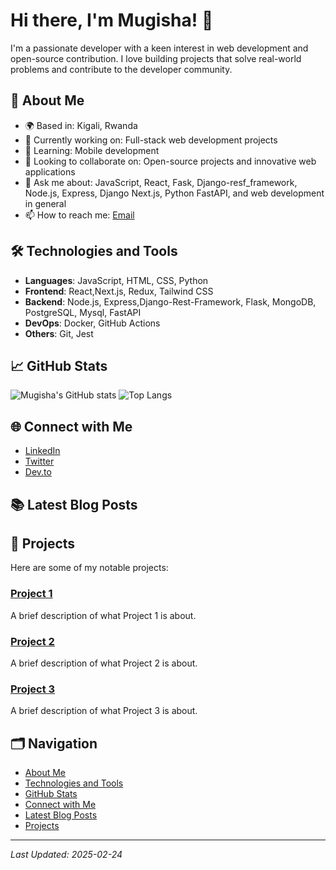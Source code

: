 # Hi there, I'm Mugisha! 👋

I'm a passionate developer with a keen interest in web development and open-source contribution. I love building projects that solve real-world problems and contribute to the developer community.

## 🚀 About Me

- 🌍 Based in: Kigali, Rwanda
- 💼 Currently working on: Full-stack web development projects
- 🌱 Learning: Mobile development
- 👯 Looking to collaborate on: Open-source projects and innovative web applications
- 💬 Ask me about: JavaScript, React, Fask, Django-resf_framework, Node.js, Express, Django Next.js, Python FastAPI, and web development in general
- 📫 How to reach me: [Email](mailto:mugishab2020@example.com)

## 🛠️ Technologies and Tools

- **Languages**: JavaScript, HTML, CSS, Python
- **Frontend**: React,Next.js, Redux, Tailwind CSS
- **Backend**: Node.js, Express,Django-Rest-Framework, Flask, MongoDB, PostgreSQL, Mysql, FastAPI
- **DevOps**: Docker, GitHub Actions
- **Others**: Git,  Jest

## 📈 GitHub Stats

![Mugisha's GitHub stats](https://github-readme-stats.vercel.app/api?username=mugishab2020&show_icons=true&theme=radical)
![Top Langs](https://github-readme-stats.vercel.app/api/top-langs/?username=mugishab2020&layout=compact&theme=radical)

## 🌐 Connect with Me

- [LinkedIn](https://www.linkedin.com/in/mugishab2020)
- [Twitter](https://twitter.com/mugishab2020)
- [Dev.to](https://dev.to/mugishab2020)

## 📚 Latest Blog Posts
<!-- BLOG-POST-LIST:START -->
<!-- BLOG-POST-LIST:END -->

## 📂 Projects

Here are some of my notable projects:

### [Project 1](https://github.com/mugishab2020/project1)
A brief description of what Project 1 is about.

### [Project 2](https://github.com/mugishab2020/project2)
A brief description of what Project 2 is about.

### [Project 3](https://github.com/mugishab2020/project3)
A brief description of what Project 3 is about.

## 🗂️ Navigation

- [About Me](#-about-me)
- [Technologies and Tools](#%EF%B8%8F-technologies-and-tools)
- [GitHub Stats](#-github-stats)
- [Connect with Me](#-connect-with-me)
- [Latest Blog Posts](#-latest-blog-posts)
- [Projects](#-projects)

---

*Last Updated: 2025-02-24*
